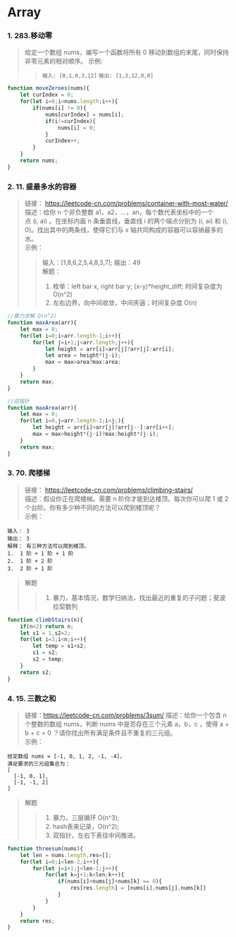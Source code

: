 # Array
### 1. 283.移动零
> 给定一个数组 nums，编写一个函数将所有 0 移动到数组的末尾，同时保持非零元素的相对顺序。
> 示例:
>> `输入: [0,1,0,3,12]`  `输出: [1,3,12,0,0]`
```javascript	
function moveZeroes(nums){
    let curIndex = 0;
    for(let i=0;i<nums.length;i++){
        if(nums[i] != 0){
            nums[curIndex] = nums[i];            
            if(i!=curIndex){
                nums[i] = 0;
            }
            curIndex++;
        }
    }
    return nums;
}
```
### 2. 11. 盛最多水的容器
> 链接： https://leetcode-cn.com/problems/container-with-most-water/  
> 描述：给你 n 个非负整数 a1，a2，...，an，每个数代表坐标中的一个点 (i, ai) 。在坐标内画 n 条垂直线，垂直线 i 的两个端点分别为 (i, ai) 和 (i, 0)。找出其中的两条线，使得它们与 x 轴共同构成的容器可以容纳最多的水。  
> 示例：
>> 输入：[1,8,6,2,5,4,8,3,7]; 输出：49  
> 解题：
>> 1. 枚举：left bar x, right bar y; (x-y)*height_diff; 时间复杂度为O(n^2)
>> 2. 左右边界，向中间收敛，中间夹逼；时间复杂度 O(n)
```javascript
//暴力求解 O(n^2)
function maxArea(arr){
	let max = 0;
	for(let i=0;i<arr.length-1;i++){
		for(let j=i+1;j<arr.length;j++){
			let height = arr[i]>arr[j]?arr[j]:arr[i];
			let area = height*(j-i);
			max = max>area?max:area;
		}
	}
	return max;
}

//双指针
function maxArea(arr){
	let max = 0;
	for(let i=0,j=arr.length-1;i<j;){
		let height = arr[i]>arr[j]?arr[j--]:arr[i++];
		max = max>height*(j-i)?max:height*(j-i);
	}
	return max;
}

```

### 3. 70. 爬楼梯
> 链接： https://leetcode-cn.com/problems/climbing-stairs/  
> 描述：假设你正在爬楼梯。需要 n 阶你才能到达楼顶。每次你可以爬 1 或 2 个台阶。你有多少种不同的方法可以爬到楼顶呢？  
> 示例：
```
输入： 3
输出： 3
解释： 有三种方法可以爬到楼顶。
1.  1 阶 + 1 阶 + 1 阶
2.  1 阶 + 2 阶
3.  2 阶 + 1 阶
```
> 解题
>> 1. 暴力，基本情况，数学归纳法，找出最近的重复的子问题；斐波拉契数列
```javascript
function climbStairs(n){
    if(n<2) return n;
	let s1 = 1,s2=2;
	for(let i=3;i<n;i++){
		let temp = s1+s2;
		s1 = s2;
		s2 = temp;
	}
	return s2;
}
```
### 4. 15. 三数之和
> 链接：https://leetcode-cn.com/problems/3sum/
> 描述：给你一个包含 n 个整数的数组 nums，判断 nums 中是否存在三个元素 a，b，c ，使得 a + b + c = 0 ？请你找出所有满足条件且不重复的三元组。  
> 示例：
```
给定数组 nums = [-1, 0, 1, 2, -1, -4]，
满足要求的三元组集合为：
[
  [-1, 0, 1],
  [-1, -1, 2]
]
```
> 解题
>> 1. 暴力，三层循环 O(n^3);
>> 2. hash表来记录，O(n^2);
>> 3. 双指针，左右下表往中间推进。
```javascript
function threesum(nums){
    let len = nums.length,res=[];
	for(let i=0;i<len-2;i++){
		for(let j=i+1;j<len-1;j++){
			for(let k=j+1;k<len;k++){
				if(nums[i]+nums[j]+nums[k] == 0){
					res[res.length] = [nums[i],nums[j],nums[k]]
				}
			}
		}
	}
	return res;
}
```
